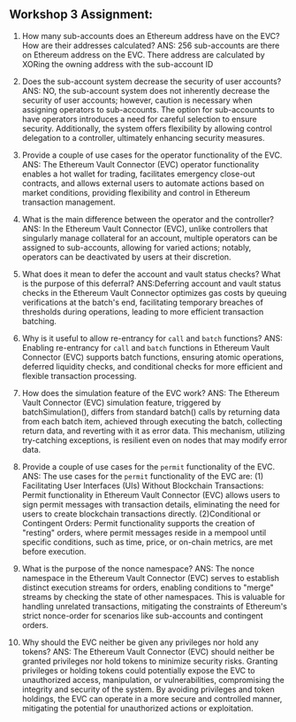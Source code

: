 ## Workshop 3 Assignment:

1. How many sub-accounts does an Ethereum address have on the EVC? How are their addresses calculated?
ANS: 256 sub-accounts are there on Ethereum address on the EVC. There address are calculated by XORing the owning address with the sub-account ID

2. Does the sub-account system decrease the security of user accounts?
ANS: NO, the sub-account system does not inherently decrease the security of user accounts; however, caution is necessary when assigning operators to sub-accounts. The option for sub-accounts to have operators introduces a need for careful selection to ensure security. Additionally, the system offers flexibility by allowing control delegation to a controller, ultimately enhancing security measures.

3. Provide a couple of use cases for the operator functionality of the EVC.
ANS: The Ethereum Vault Connector (EVC) operator functionality enables a hot wallet for trading, facilitates emergency close-out contracts, and allows external users to automate actions based on market conditions, providing flexibility and control in Ethereum transaction management.

4. What is the main difference between the operator and the controller?
ANS: In the Ethereum Vault Connector (EVC), unlike controllers that singularly manage collateral for an account, multiple operators can be assigned to sub-accounts, allowing for varied actions; notably, operators can be deactivated by users at their discretion.

5. What does it mean to defer the account and vault status checks? What is the purpose of this deferral?
ANS:Deferring account and vault status checks in the Ethereum Vault Connector optimizes gas costs by queuing verifications at the batch's end, facilitating temporary breaches of thresholds during operations, leading to more efficient transaction batching.

6. Why is it useful to allow re-entrancy for `call` and `batch` functions?
ANS: Enabling re-entrancy for `call` and `batch` functions in Ethereum Vault Connector (EVC) supports batch functions, ensuring atomic operations, deferred liquidity checks, and conditional checks for more efficient and flexible transaction processing.

7. How does the simulation feature of the EVC work?
ANS: The Ethereum Vault Connector (EVC) simulation feature, triggered by batchSimulation(), differs from standard batch() calls by returning data from each batch item, achieved through executing the batch, collecting return data, and reverting with it as error data. This mechanism, utilizing try-catching exceptions, is resilient even on nodes that may modify error data.

8. Provide a couple of use cases for the `permit` functionality of the EVC.
ANS: The use cases for the `permit` functionality of the EVC are:
(1)  Facilitating User Interfaces (UIs) Without Blockchain Transactions: Permit functionality in Ethereum Vault Connector (EVC) allows users to sign permit messages with transaction details, eliminating the need for users to create blockchain transactions directly.
(2)Conditional or Contingent Orders: Permit functionality supports the creation of "resting" orders, where permit messages reside in a mempool until specific conditions, such as time, price, or on-chain metrics, are met before execution.

9. What is the purpose of the nonce namespace?
ANS: The nonce namespace in the Ethereum Vault Connector (EVC) serves to establish distinct execution streams for orders, enabling conditions to "merge" streams by checking the state of other namespaces. This is valuable for handling unrelated transactions, mitigating the constraints of Ethereum's strict nonce-order for scenarios like sub-accounts and contingent orders.

10. Why should the EVC neither be given any privileges nor hold any tokens?
ANS: The Ethereum Vault Connector (EVC) should neither be granted privileges nor hold tokens to minimize security risks. Granting privileges or holding tokens could potentially expose the EVC to unauthorized access, manipulation, or vulnerabilities, compromising the integrity and security of the system. By avoiding privileges and token holdings, the EVC can operate in a more secure and controlled manner, mitigating the potential for unauthorized actions or exploitation.
